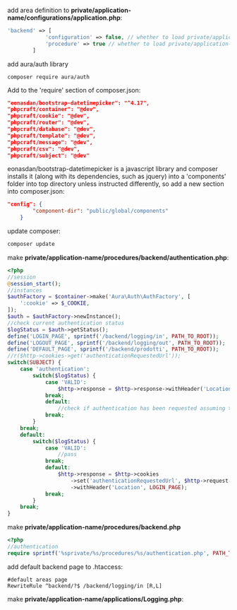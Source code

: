 
add area definition to __private/application-name/configurations/application.php__:
```php
'backend' => [
            'configuration' => false, // whether to load private/application-name/configurations/area-name.php
            'procedure' => true // whether to load private/application-name/procedures/area-name.php
        ]
```
add aura/auth library
```
composer require aura/auth
```
Add to the 'require' section of composer.json:
```json
"eonasdan/bootstrap-datetimepicker": "^4.17",
"phpcraft/container": "@dev",
"phpcraft/cookie": "@dev",
"phpcraft/router": "@dev",
"phpcraft/database": "@dev",
"phpcraft/template": "@dev",
"phpcraft/message": "@dev",
"phpcraft/csv": "@dev",
"phpcraft/subject": "@dev"
```
eonasdan/bootstrap-datetimepicker is a javascript library and composer installs it (along with its dependencies, such as jquery) into a 'components' folder into top directory unless instructed differently, so add a new section into composer.json:
```json
"config": {
        "component-dir": "public/global/components"
    }
```
update composer:
```bash
composer update
```
make __private/application-name/procedures/backend/authentication.php__:
```php
<?php
//session
@session_start();
//instances
$authFactory = $container->make('Aura\Auth\AuthFactory', [
    ':cookie' => $_COOKIE,
]);
$auth = $authFactory->newInstance();
//check current authentication status
$logStatus = $auth->getStatus();
define('LOGIN_PAGE', sprintf('/backend/logging/in', PATH_TO_ROOT));
define('LOGOUT_PAGE', sprintf('/backend/logging/out', PATH_TO_ROOT));
define('DEFAULT_PAGE', sprintf('/backend/prodotti', PATH_TO_ROOT));
//r($http->cookies->get('authenticationRequestedUrl'));
switch(SUBJECT) {
    case 'authentication':
        switch($logStatus) {
            case 'VALID':
                $http->response = $http->response->withHeader('Location', DEFAULT_PAGE);
            break;
            default:
                //check if authentication has been requested assuming that fields names are 'username' and 'password'
            break;
        }
    break;
    default:
        switch($logStatus) {
            case 'VALID':
                //pass
            break;
            default:
                $http->response = $http->cookies
                    ->set('authenticationRequestedUrl', $http->request->getUri()->getOriginal())
                    ->withHeader('Location', LOGIN_PAGE);
            break;
        }
    break;
}
```
make __private/application-name/procedures/backend.php__
```php
<?php
//authentication
require sprintf('%sprivate/%s/procedures/%s/authentication.php', PATH_TO_ROOT, APPLICATION, AREA);
```
add default backend page to .htaccess:
```htaccess
#default areas page
RewriteRule ^backend/?$ /backend/logging/in [R,L]
```
make __private/application-name/applications/Logging.php__:

